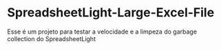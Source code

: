 # SpreadsheetLight-Large-Excel-File

Esse é um projeto para testar a velocidade e a limpeza do garbage collection do SpreadsheetLight
